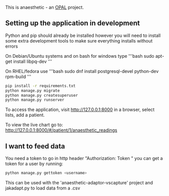 This is anaesthetic - an [OPAL](https://github.com/openhealthcare/opal) project.

## Setting up the application in development
Python and pip should already be installed however you will need to install some extra development tools to make sure everything installs without errors

On Debian/Ubuntu systems and on bash for windows type
'''bash
sudo apt-get install libpq-dev
'''

On RHEL/fedora use
'''bash
sudo dnf install postgresql-devel python-dev rpm-build
'''

```bash
pip install -r requirements.txt
python manage.py migrate
python manage.py createsuperuser
python manage.py runserver
```

To access the application, visit http://127.0.0.1:8000 in a browser, select lists, add a patient.


To view the live chart go to: http://127.0.0.1:8000/#/patient/1/anaesthetic_readings

## I want to feed data
You need a token to go in http header "Authorization: Token <token goes here>" you can get a token for a user by running:

```bash
python manage.py gettoken <username>
```

This can be used with the 'anaesthetic-adaptor-vscapture' project and jakadapt.py to load data from a .csv
